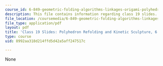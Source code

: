 ```yaml
---
course_id: 6-849-geometric-folding-algorithms-linkages-origami-polyhedra-fall-2012
description: This file contains information regarding class 19 slides.
file_location: /coursemedia/6-849-geometric-folding-algorithms-linkages-origami-polyhedra-fall-2012/8992aa318d214ffd5d42a5aff247517c_MIT6_849F12_slidesC19.pdf
file_type: application/pdf
layout: pdf
title: 'Class 19 Slides: Polyhedron Refolding and Kinetic Sculpture, 6.849 Fall 2012'
type: course
uid: 8992aa318d214ffd5d42a5aff247517c

---
```

None